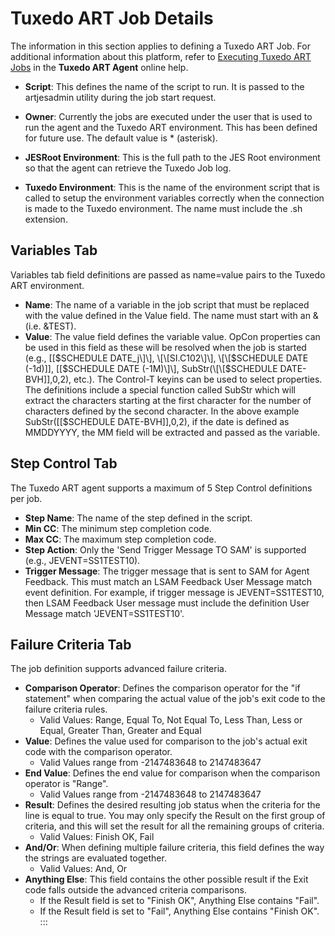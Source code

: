 # Tuxedo ART Job Details

The information in this section applies to defining a Tuxedo ART Job.
For additional information about this platform, refer to [Executing Tuxedo ART
Jobs](https://help.smatechnologies.com/opcon/agents/tuxedo/latest/Files/Agents/Tuxedo-ART/Executing-Tuxedo-ART-Jobs.md)
 in the **Tuxedo ART Agent** online help.

- **Script**: This defines the name of the script to run. It is passed
    to the artjesadmin utility during the job start request.

- **Owner**: Currently the jobs are executed under the user that is
    used to run the agent and the Tuxedo ART environment. This has been
    defined for future use. The default value is \* (asterisk).

- **JESRoot Environment**: This is the full path to the JES Root
    environment so that the agent can retrieve the Tuxedo Job log.

- **Tuxedo Environment**: This is the name of the environment script
    that is called to setup the environment variables correctly when the
    connection is made to the Tuxedo environment. The name must include
    the .sh extension.

## Variables Tab

Variables tab field definitions are passed as name=value pairs to the
Tuxedo ART environment.

- **Name**: The name of a variable in the job script that must be
    replaced with the value defined in the Value field. The name must
    start with an & (i.e. &TEST).
- **Value**: The value field defines the variable value. OpCon
    properties can be used in this field as these will be resolved when
    the job is started (e.g., \[\[$SCHEDULE DATE_j\]\],     \[\[SI.C102\]\], \[\[$SCHEDULE DATE (-1d)\]\], \[\[$SCHEDULE DATE
    (-1M)\]\], SubStr(\[\[$SCHEDULE DATE-BVH\]\],0,2), etc.). The     Control-T keyins can be used to select properties. The definitions
    include a special function called SubStr which will extract the
    characters starting at the first character for the number of
    characters defined by the second character. In the above example
    SubStr(\[\[$SCHEDULE DATE-BVH\]\],0,2), if the date is defined as     MMDDYYYY, the MM field will be extracted and passed as the variable.

## Step Control Tab

The Tuxedo ART agent supports a maximum of 5 Step Control definitions per job.

- **Step Name**: The name of the step defined in the script.
- **Min CC**: The minimum step completion code.
- **Max CC**: The maximum step completion code.
- **Step Action**: Only the 'Send Trigger Message TO SAM' is
    supported (e.g., JEVENT=SS1TEST10).
- **Trigger Message**: The trigger message that is sent to SAM for
    Agent Feedback. This must match an LSAM Feedback User Message match
    event definition. For example, if trigger message is
    JEVENT=SS1TEST10, then LSAM Feedback User message must include the
    definition User Message match 'JEVENT=SS1TEST10'.

## Failure Criteria Tab

The job definition supports advanced failure criteria.

- **Comparison Operator**: Defines the comparison operator for the
    "if statement" when comparing the actual value of the job's exit
    code to the failure criteria rules.
  - Valid Values: Range, Equal To, Not Equal To, Less Than, Less or
        Equal, Greater Than, Greater and Equal
- **Value**: Defines the value used for comparison to the job's
    actual exit code with the comparison operator.
  - Valid Values range from -2147483648 to 2147483647
- **End Value**: Defines the end value for comparison when the
    comparison operator is "Range".
  - Valid Values range from -2147483648 to 2147483647
- **Result**: Defines the desired resulting job status when the
    criteria for the line is equal to true. You may only specify the
    Result on the first group of criteria, and this will set the result
    for all the remaining groups of criteria.
  - Valid Values: Finish OK, Fail
- **And/Or**: When defining multiple failure criteria, this field
    defines the way the strings are evaluated together.
  - Valid Values: And, Or
- **Anything Else**: This field contains the other possible result if
    the Exit code falls outside the advanced criteria comparisons.
  - If the Result field is set to "Finish OK", Anything Else
        contains "Fail".
  - If the Result field is set to "Fail", Anything Else contains
        "Finish OK".
:::
